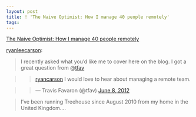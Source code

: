 ```yaml
---
layout: post
title: ! 'The Naive Optimist: How I manage 40 people remotely'
tags:
---
```

[The Naive Optimist: How I manage 40 people remotely](http://ryancarson.com/post/24884883426/how-i-manage-40-people-remotely)

[ryanleecarson](http://ryancarson.com/post/24884883426/how-i-manage-40-people-remotely):

> I recently asked what you’d like me to cover here on the blog. I got a great question from @[tfav](https://twitter.com/tfav)

>> [ryancarson](https://twitter.com/ryancarson) I would love to hear about managing a remote team.

>> — Travis Favaron (@tfav) [June 8, 2012](https://twitter.com/tfav/status/210907898610597889)

> I’ve been running Treehouse since August 2010 from my home in the United Kingdom….


